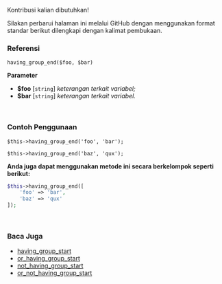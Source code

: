 Kontribusi kalian dibutuhkan!

Silakan perbarui halaman ini melalui GitHub dengan menggunakan format standar berikut dilengkapi dengan kalimat pembukaan.

### Referensi
`having_group_end($foo, $bar)`

**Parameter**
* **$foo** [`string`] *keterangan terkait variabel;*
* **$bar** [`string`] *keterangan terkait variabel.*

&nbsp;

### Contoh Penggunaan
`$this->having_group_end('foo', 'bar');`

`$this->having_group_end('baz', 'qux');`

**Anda juga dapat menggunakan metode ini secara berkelompok seperti berikut:**
```php
$this->having_group_end([
    'foo' => 'bar',
    'baz' => 'qux'
]);
```

&nbsp;

### Baca Juga
* [having_group_start](./having_group_start)
* [or_having_group_start](./or_having_group_start)
* [not_having_group_start](./not_having_group_start)
* [or_not_having_group_start](./or_not_having_group_start)
